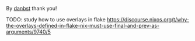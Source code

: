 
By [danbst](https://github.com/NixOS/nixpkgs/pull/66762#issuecomment-522362845)
thank you!


TODO: study how to use overlays in flake
https://discourse.nixos.org/t/why-the-overlays-defined-in-flake-nix-must-use-final-and-prev-as-arguments/9740/5

